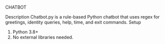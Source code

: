CHATBOT

Description
Chatbot.py is a rule-based Python chatbot that uses regex for greetings, identity queries, help, time, and exit commands.
Setup
1.	Python 3.8+
2.	No external libraries needed.
